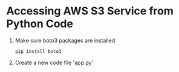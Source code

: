 # Accessing AWS S3 Service from Python Code

1. Make sure boto3 packages are installed

    ```pwsh
    pip install boto3
    ```

2. Create a new code file 'app.py'
